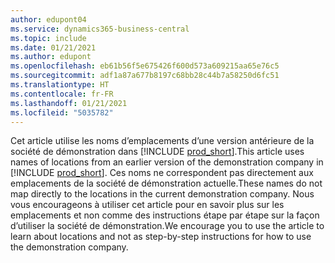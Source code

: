 ```yaml
---
author: edupont04
ms.service: dynamics365-business-central
ms.topic: include
ms.date: 01/21/2021
ms.author: edupont
ms.openlocfilehash: eb61b56f5e675426f600d573a609215aa65e76c5
ms.sourcegitcommit: adf1a87a677b8197c68bb28c44b7a58250d6fc51
ms.translationtype: HT
ms.contentlocale: fr-FR
ms.lasthandoff: 01/21/2021
ms.locfileid: "5035782"
---
```

<span data-ttu-id="e0b8a-101">Cet article utilise les noms d’emplacements d’une version antérieure de la société de démonstration dans [!INCLUDE [prod_short](prod_short.md)].</span><span class="sxs-lookup"><span data-stu-id="e0b8a-101">This article uses names of locations from an earlier version of the demonstration company in [!INCLUDE [prod_short](prod_short.md)].</span></span> <span data-ttu-id="e0b8a-102">Ces noms ne correspondent pas directement aux emplacements de la société de démonstration actuelle.</span><span class="sxs-lookup"><span data-stu-id="e0b8a-102">These names do not map directly to the locations in the current demonstration company.</span></span> <span data-ttu-id="e0b8a-103">Nous vous encourageons à utiliser cet article pour en savoir plus sur les emplacements et non comme des instructions étape par étape sur la façon d’utiliser la société de démonstration.</span><span class="sxs-lookup"><span data-stu-id="e0b8a-103">We encourage you to use the article to learn about locations and not as step-by-step instructions for how to use the demonstration company.</span></span>